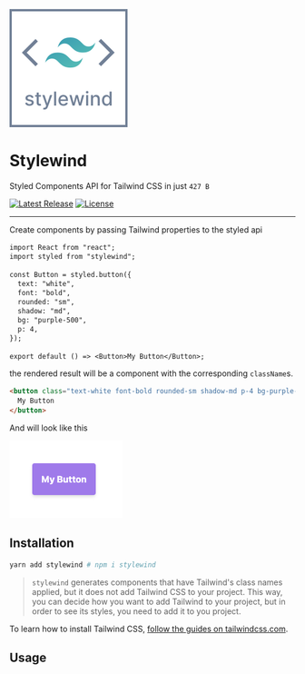 ![](https://github.com/LukasBombach/stylewind/blob/master/documentation/logo.svg)

# Stylewind

Styled Components API for Tailwind CSS in just `427 B`

<p>
    <a href="https://github.com/stylewind/releases"><img src="https://img.shields.io/npm/v/stylewind.svg" alt="Latest Release"></a>
    <a href="https://github.com/stylewind/blob/master/LICENSE"><img src="https://img.shields.io/npm/l/stylewind.svg" alt="License"></a>
</p>

---

Create components by passing Tailwind properties to the styled api

```tsx
import React from "react";
import styled from "stylewind";

const Button = styled.button({
  text: "white",
  font: "bold",
  rounded: "sm",
  shadow: "md",
  bg: "purple-500",
  p: 4,
});

export default () => <Button>My Button</Button>;
```

the rendered result will be a component with the corresponding `className`s.

```html
<button class="text-white font-bold rounded-sm shadow-md p-4 bg-purple-500 hover:bg-purple-400 focus:outline-none">
  My Button
</button>
```

And will look like this

![](https://github.com/LukasBombach/stylewind/blob/master/documentation/button.png)

## Installation

```bash
yarn add stylewind # npm i stylewind
```

> `stylewind` generates components that have Tailwind's class names applied, but it does not add Tailwind CSS to your project.
> This way, you can decide how you want to add Tailwind to your project, but in order to see its styles, you need to add
> it to you project.

To learn how to install Tailwind CSS, [follow the guides on tailwindcss.com](https://tailwindcss.com/docs/installation).

## Usage
